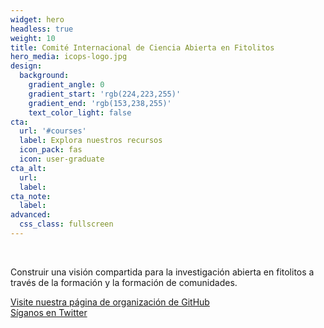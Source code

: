 ```yaml
---
widget: hero
headless: true
weight: 10
title: Comité Internacional de Ciencia Abierta en Fitolitos
hero_media: icops-logo.jpg
design:
  background:
    gradient_angle: 0
    gradient_start: 'rgb(224,223,255)'
    gradient_end: 'rgb(153,238,255)'
    text_color_light: false
cta:
  url: '#courses'
  label: Explora nuestros recursos
  icon_pack: fas
  icon: user-graduate
cta_alt:
  url:
  label:
cta_note:
  label:
advanced:
  css_class: fullscreen
---
```


<br>

Construir una visión compartida para la investigación abierta en fitolitos a través de la formación y la formación de comunidades.

<a class="github-button" href="https://github.com/open-phytoliths" data-icon="octicon-star" data-size="large" aria-label="Visit our GitHub organisation page">Visite nuestra página de organización de GitHub</a><br><a class="github-button" href="https://twitter.com/open_phytoliths" data-icon="octicon-star" data-size="large" aria-label="Follow us on Twitter">Síganos en Twitter</a><script async defer src="https://buttons.github.io/buttons.js"></script>